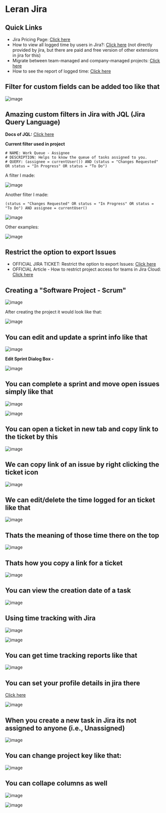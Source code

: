 # Leran Jira

## Quick Links
- Jira Pricing Page: [Click here](https://www.atlassian.com/software/jira/pricing)
- How to view all logged time by users in Jira?: [Click here](https://community.atlassian.com/t5/Marketplace-Apps-Integrations/How-to-view-all-logged-time-by-users-in-Jira/ba-p/1633245) (not directly provided by jira, but there are paid and free version of other extensions in jira for this)
- Migrate between team-managed and company-managed projects: [Click here](https://support.atlassian.com/jira-software-cloud/docs/migrate-between-team-managed-and-company-managed-projects/)
- How to see the report of logged time: [Click here](https://community.atlassian.com/t5/Marketplace-Apps-Integrations/How-to-see-the-report-of-logged-time/qaq-p/1850289)

## Filter for custom fields can be added too like that

![image](https://github.com/sahilrajput03/sahilrajput03/assets/31458531/4d8ab398-8aad-4ec1-a5d5-f8bc7c414bff)

## Amazing custom filters in Jira with JQL (Jira Query Language)

**Docs of JQL:** [Click here](https://support.atlassian.com/jira-service-management-cloud/docs/use-advanced-search-with-jira-query-language-jql/)

**Current filter used in project**

```
# NAME: Work Queue - Assignee
# DESCRIPTION: Helps to know the queue of tasks assigned to you.
# QUERY: (assignee = currentUser()) AND (status = "Changes Requested" OR status = "In Progress" OR status = "To Do")

```

A filter I made:

![image](https://user-images.githubusercontent.com/31458531/233393413-cbfa442d-b9c4-451c-813b-bc0aef4b5fff.png)

Another filter I made:

`(status = "Changes Requested" OR status = "In Progress" OR status = "To Do") AND assignee = currentUser()`

![image](https://user-images.githubusercontent.com/31458531/233698999-5e0136af-0bf8-47fc-a75f-01cb6b115379.png)

Other examples:

![image](https://user-images.githubusercontent.com/31458531/233391329-a7b2a4d9-e808-4317-84c8-729633f6a523.png)

## Restrict the option to export Issues

- OFFICIAL JIRA TICKET: Restrict the option to export Issues: [Click here](https://jira.atlassian.com/browse/JRACLOUD-74232)
- OFFICIAL Article - How to restrict project access for teams in Jira Cloud: [Click here](https://confluence.atlassian.com/cloudkb/how-to-restrict-project-access-for-teams-in-jira-cloud-953142266.html#:~:text=Go%20to%20Jira%20settings%20%3E%20Issues,project%20role%20we%20previously%20created.)

## Creating a "Software Project - Scrum"

![image](https://user-images.githubusercontent.com/31458531/224456557-5be6186b-62a1-4132-ad6b-9eba7782ca05.png)

After creating the project it would look like that:

![image](https://user-images.githubusercontent.com/31458531/224456786-b9a2a28e-74f3-4b8c-a199-7713f9e357f6.png)

## You can edit and update a sprint info like that

![image](https://user-images.githubusercontent.com/31458531/223857154-0f84b1c9-1d14-4e3b-8163-ec610be9d908.png)

**Edit Sprint Dialog Box -**

![image](https://user-images.githubusercontent.com/31458531/223857248-20df36da-1313-4571-9156-f320d915a158.png)


## You can complete a sprint and move open issues simply like that

![image](https://user-images.githubusercontent.com/31458531/223856459-d3436f79-a06c-4104-a1cc-bdddbd2ee7b3.png)

![image](https://user-images.githubusercontent.com/31458531/223855688-2f6b306d-4b8d-482d-ad31-eb5a642ad99c.png)

## You can open a ticket in new tab and copy link to the ticket by this

![image](https://user-images.githubusercontent.com/31458531/231019162-5afb86ff-d3dd-4a23-a1f1-1f58366ca02d.png)

## We can copy link of an issue by right clicking the ticket icon

![image](https://user-images.githubusercontent.com/31458531/212739390-3046d0ef-c431-4c19-82fc-c55535e74de0.png)


## We can edit/delete the time logged for an ticket like that

![image](https://user-images.githubusercontent.com/31458531/212199481-659e6791-e4a7-4811-9516-0c2e109c11bd.png)


## Thats the meaning of those time there on the top

![image](https://user-images.githubusercontent.com/31458531/211866053-2a701db5-1842-4804-a2fb-9f44004ad848.png)

## Thats how you copy a link for a ticket

![image](https://user-images.githubusercontent.com/31458531/209659882-554de026-6ad9-4a02-9866-b00c31d87eb2.png)

## You can view the creation date of a task

![image](https://user-images.githubusercontent.com/31458531/210079151-02231676-a150-482c-bc31-1b87b400dd02.png)

## Using time tracking with Jira

![image](https://user-images.githubusercontent.com/31458531/211296496-18b264d2-2d1e-4634-aae3-fce69d735cb7.png)

![image](https://user-images.githubusercontent.com/31458531/211296610-b1c11e1d-1de9-47f2-96f2-a8492d547072.png)

## You can get time tracking reports like that

![image](https://user-images.githubusercontent.com/31458531/211300083-d9083b9c-8410-4d37-b4e0-943de2e16c14.png)


## You can set your profile details in jira there

[Click here](https://id.atlassian.com/manage-profile/profile-and-visibility)

![image](https://user-images.githubusercontent.com/31458531/211522913-2a9f6019-9bcb-4ade-a72d-05f19ef82710.png)

## When you create a new task in Jira its not assigned to anyone (i.e., **Unassigned**)

![image](https://user-images.githubusercontent.com/31458531/211523778-60606b1e-3941-46ce-af3c-37f29e15ef2a.png)

## You can change project key like that:

![image](https://user-images.githubusercontent.com/31458531/211524068-81189f50-e7bd-4517-912a-e7a0eb09877b.png)


## You can collape columns as well

![image](https://user-images.githubusercontent.com/31458531/212152140-235af09a-c25d-4f99-998e-be21b0fb7e97.png)

![image](https://user-images.githubusercontent.com/31458531/212152205-80c86050-0088-4d35-a5d3-982fc7a5abe0.png)
